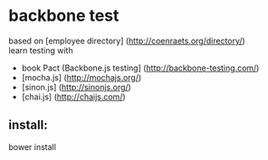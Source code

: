 # backbone test  
based on [employee directory] (http://coenraets.org/directory/)  
learn testing with  
* book Pact (Backbone.js testing] (http://backbone-testing.com/)
* [mocha.js] (http://mochajs.org/)  
* [sinon.js] (http://sinonjs.org/)  
* [chai.js] (http://chaijs.com/)  

## install:
bower install
